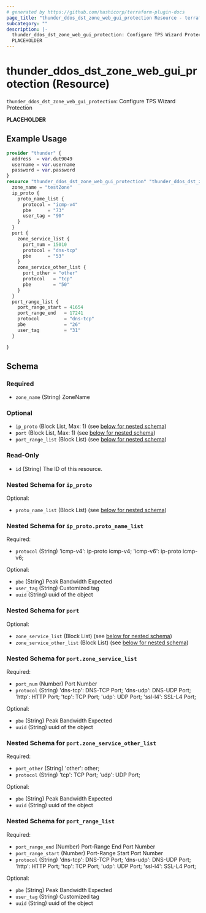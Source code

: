 ```yaml
---
# generated by https://github.com/hashicorp/terraform-plugin-docs
page_title: "thunder_ddos_dst_zone_web_gui_protection Resource - terraform-provider-thunder"
subcategory: ""
description: |-
  thunder_ddos_dst_zone_web_gui_protection: Configure TPS Wizard Protection
  PLACEHOLDER
---
```


# thunder_ddos_dst_zone_web_gui_protection (Resource)

`thunder_ddos_dst_zone_web_gui_protection`: Configure TPS Wizard Protection

__PLACEHOLDER__

## Example Usage

```terraform
provider "thunder" {
  address  = var.dut9049
  username = var.username
  password = var.password
}
resource "thunder_ddos_dst_zone_web_gui_protection" "thunder_ddos_dst_zone_web_gui_protection" {
  zone_name = "testZone"
  ip_proto {
    proto_name_list {
      protocol = "icmp-v4"
      pbe      = "73"
      user_tag = "90"
    }
  }
  port {
    zone_service_list {
      port_num = 15010
      protocol = "dns-tcp"
      pbe      = "53"
    }
    zone_service_other_list {
      port_other = "other"
      protocol   = "tcp"
      pbe        = "50"
    }
  }
  port_range_list {
    port_range_start = 41654
    port_range_end   = 17241
    protocol         = "dns-tcp"
    pbe              = "26"
    user_tag         = "31"
  }

}
```

<!-- schema generated by tfplugindocs -->
## Schema

### Required

- `zone_name` (String) ZoneName

### Optional

- `ip_proto` (Block List, Max: 1) (see [below for nested schema](#nestedblock--ip_proto))
- `port` (Block List, Max: 1) (see [below for nested schema](#nestedblock--port))
- `port_range_list` (Block List) (see [below for nested schema](#nestedblock--port_range_list))

### Read-Only

- `id` (String) The ID of this resource.

<a id="nestedblock--ip_proto"></a>
### Nested Schema for `ip_proto`

Optional:

- `proto_name_list` (Block List) (see [below for nested schema](#nestedblock--ip_proto--proto_name_list))

<a id="nestedblock--ip_proto--proto_name_list"></a>
### Nested Schema for `ip_proto.proto_name_list`

Required:

- `protocol` (String) 'icmp-v4': ip-proto icmp-v4; 'icmp-v6': ip-proto icmp-v6;

Optional:

- `pbe` (String) Peak Bandwidth Expected
- `user_tag` (String) Customized tag
- `uuid` (String) uuid of the object



<a id="nestedblock--port"></a>
### Nested Schema for `port`

Optional:

- `zone_service_list` (Block List) (see [below for nested schema](#nestedblock--port--zone_service_list))
- `zone_service_other_list` (Block List) (see [below for nested schema](#nestedblock--port--zone_service_other_list))

<a id="nestedblock--port--zone_service_list"></a>
### Nested Schema for `port.zone_service_list`

Required:

- `port_num` (Number) Port Number
- `protocol` (String) 'dns-tcp': DNS-TCP Port; 'dns-udp': DNS-UDP Port; 'http': HTTP Port; 'tcp': TCP Port; 'udp': UDP Port; 'ssl-l4': SSL-L4 Port;

Optional:

- `pbe` (String) Peak Bandwidth Expected
- `uuid` (String) uuid of the object


<a id="nestedblock--port--zone_service_other_list"></a>
### Nested Schema for `port.zone_service_other_list`

Required:

- `port_other` (String) 'other': other;
- `protocol` (String) 'tcp': TCP Port; 'udp': UDP Port;

Optional:

- `pbe` (String) Peak Bandwidth Expected
- `uuid` (String) uuid of the object



<a id="nestedblock--port_range_list"></a>
### Nested Schema for `port_range_list`

Required:

- `port_range_end` (Number) Port-Range End Port Number
- `port_range_start` (Number) Port-Range Start Port Number
- `protocol` (String) 'dns-tcp': DNS-TCP Port; 'dns-udp': DNS-UDP Port; 'http': HTTP Port; 'tcp': TCP Port; 'udp': UDP Port; 'ssl-l4': SSL-L4 Port;

Optional:

- `pbe` (String) Peak Bandwidth Expected
- `user_tag` (String) Customized tag
- `uuid` (String) uuid of the object


